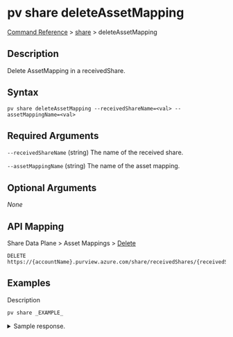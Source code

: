 # pv share deleteAssetMapping

[Command Reference](../../../README.md#command-reference) > [share](./main.md) >  deleteAssetMapping

## Description

Delete AssetMapping in a receivedShare.

## Syntax

```
pv share deleteAssetMapping --receivedShareName=<val> --assetMappingName=<val>
```

## Required Arguments

`--receivedShareName` (string)
The name of the received share.

`--assetMappingName` (string)
The name of the asset mapping.

## Optional Arguments

*None*

## API Mapping

Share Data Plane > Asset Mappings > [Delete](https://docs.microsoft.com/en-us/rest/api/purview/sharedataplane/asset-mappings/delete)
```
DELETE https://{accountName}.purview.azure.com/share/receivedShares/{receivedShareName}/assetMappings/{assetMappingName}
```

## Examples

Description
```powershell
pv share _EXAMPLE_
```


<details><summary>Sample response.</summary>
<p>

```json
{
    "key": "value"
}
```
</p>
</details>
